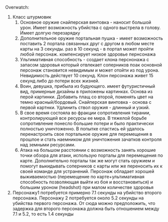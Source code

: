 Overwatch:
1. Класс штурмовик
      1. Основное оружие снайперская винтовка - наносит большой урон. Имеет возможность убийства с одного выстрела в голову. Имеет долгую перезарядку
      2. Дополнительное оружие портальная пушка - имеет возможность поставить 2 портала связанных друг с другом в любом месте карты на 3 секунды. раз в 10 секунд - в портал может пройти любой персонаж. компенсирует низкое здоровье пернсонажа
      3. Ультимативная способность - создает клона перснонажа с запасом здоровья который отвлекает соперников поак основной персонаж становится невидимым и может отойти из под урона. Невидимость действует 10 секунд. Клон персонажа живет 15 секунд либо до потери всех жизней.
   2. Воин, девушка, прибыла из будующего. имеет футуристичный вид, примерные дизайны в приложены картинках. Основа из перой картинки. Добавить плащ со второй, поменять цвет на темно красный/бордовый. Снайперская винтовка - основа с первой картнки. Удлинить ствол оружия - длинный и узкий.  
   3. В свое время состояла во фракции сопротивления тирании, контролирующей все ресурсы ее мира. В тяжелой борьбе сопротивление понесло большие потери и было практически полностью уничтоженно. В попытке спастись ей удалось перенастроить свое портальное оружие для перемещения в прошлое и стать наемником для уничтожения зачатков контроля над земными ресурсами.
   4. Атака на большом расстоянии с возможность занять хорошие точки обзора для атаки, использую порталы для перемещения по карте. Дополнительно порталы так же могут стать оружием и помогут выкидывать соперников с карты или же переносить их к своей команде для устранений. Персонаж обладает хорошей выживаемостью (перемещение по карте+ультимативная способность позволяющая выйти из боя и восстановиться) и большим уроном (headshot) при малом количестве здоровья
2. Персонажу1 потребуется примерно 7.1 секунды на убийство второго персонажа. Персонажу 2 потребуется около 5.2 секунды на убийства первого персонажа. От сюда можно предположить, что задержка для второго персонажа должна быть отношением между 7.1 и 5.2, то есть 1.4 секунды
